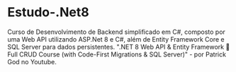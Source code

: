 # Estudo-.Net8
Curso de Desenvolvimento de Backend simplificado em C#, composto por uma Web API utilizando ASP.Net 8 e C#, além de Entity Framework Core e SQL Server para dados persistentes. ".NET 8 Web API &amp; Entity Framework 🚀 Full CRUD Course (with Code-First Migrations &amp; SQL Server)" - por  Patrick God no Youtube.
